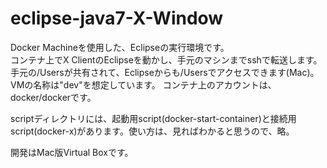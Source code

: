# eclipse-java7-X-Window
Docker Machineを使用した、Eclipseの実行環境です。  
コンテナ上でX ClientのEclipseを動かし、手元のマシンまでsshで転送します。  
手元の/Usersが共有されて、Eclipseからも/Usersでアクセスできます(Mac)。  
VMの名称は"dev"を想定しています。
コンテナ上のアカウントは、docker/dockerです。

scriptディレクトリには、起動用script(docker-start-container)と接続用script(docker-x)があります。使い方は、見ればわかると思うので、略。

開発はMac版Virtual Boxです。